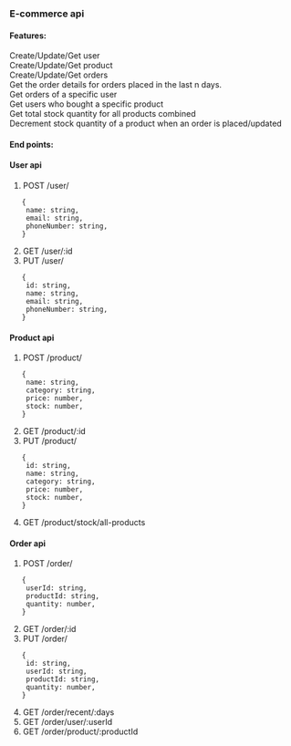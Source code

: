 ### E-commerce api

#### Features: 
Create/Update/Get user \
Create/Update/Get product \
Create/Update/Get orders \
Get the order details for orders placed in the last n days. \
Get orders of a specific user \
Get users who bought a specific product \
Get total stock quantity for all products combined \
Decrement stock quantity of a product when an order is placed/updated 

#### End points:
#### User api

1. POST /user/
```
   {
    name: string,
    email: string,
    phoneNumber: string,
   }
```
2. GET /user/:id
3. PUT /user/
```
   {
    id: string,
    name: string,
    email: string,
    phoneNumber: string,
   }
```

#### Product api

1. POST /product/
```
   {
    name: string,
    category: string,
    price: number,
    stock: number,
   }
```
2. GET /product/:id
3. PUT /product/
```
   {
    id: string,
    name: string,
    category: string,
    price: number,
    stock: number,
   }
```
4. GET /product/stock/all-products


#### Order api

1. POST /order/
```
   {
    userId: string,
    productId: string,
    quantity: number,
   }
```
2. GET /order/:id
3. PUT /order/
```
   {
    id: string,
    userId: string,
    productId: string,
    quantity: number,
   }
```
4. GET /order/recent/:days
5. GET /order/user/:userId
6. GET /order/product/:productId

